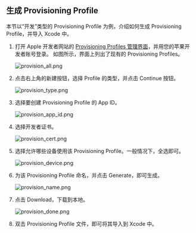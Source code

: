 ## 生成 Provisioning Profile

本节以“开发”类型的 Provisioning Profile 为例，介绍如何生成 Provisioning Profile，并导入 Xcode 中。

1. 打开 Apple 开发者网站的 [Provisioning Profiles 管理界面](https://developer.apple.com/account/ios/profile/profileList.action "Provisioning Profiles 管理界面")，并用您的苹果开发者账号登录。
如图所示，界面上列出了现有的 Provisioning Profiles。

	![provision_all.png](https://raw.githubusercontent.com/yunba/docs/master/image/for_support/for_knowledgebase/provision_all.png)

2. 点击右上角的新建按钮，选择 Profile 的类型，并点击 Continue 按钮。

	![provision_type.png](https://raw.githubusercontent.com/yunba/docs/master/image/for_support/for_knowledgebase/provision_type.png)

3. 选择要创建 Provisioning Profile 的 App ID。

	![provision_app_id.png](https://raw.githubusercontent.com/yunba/docs/master/image/for_support/for_knowledgebase/provision_app_id.png)

4. 选择开发者证书。

	![provision_cert.png](https://raw.githubusercontent.com/yunba/docs/master/image/for_support/for_knowledgebase/provision_cert.png)

5. 选择允许哪些设备使用该 Provisioning Profile。一般情况下，全选即可。

	![provision_device.png](https://raw.githubusercontent.com/yunba/docs/master/image/for_support/for_knowledgebase/provision_device.png)

6. 为该 Provisioning Profile 命名，并点击 Generate，即可生成。

	![provision_name.png](https://raw.githubusercontent.com/yunba/docs/master/image/for_support/for_knowledgebase/provision_name.png)

7. 点击 Download，下载到本地。

	![provision_done.png](https://raw.githubusercontent.com/yunba/docs/master/image/for_support/for_knowledgebase/provision_done.png)

8. 双击 Provisioning Profile 文件，即可将其导入到 Xcode 中。




